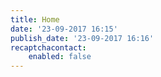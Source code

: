 ```yaml
---
title: Home
date: '23-09-2017 16:15'
publish_date: '23-09-2017 16:16'
recaptchacontact:
    enabled: false
---
```


